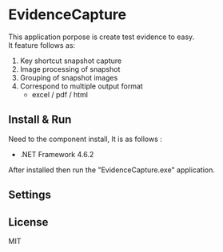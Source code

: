 # EvidenceCapture

This application porpose is create test evidence to easy.<br/>
It feature follows as:

 1. Key shortcut snapshot capture
 2. Image processing of snapshot
 3. Grouping of snapshot images
 4. Correspond to multiple output format
    * excel / pdf / html

## Install & Run
Need to the component install, It is as follows :

* .NET Framework 4.6.2

After installed then run the "EvidenceCapture.exe" application.


## Settings


## License
MIT
